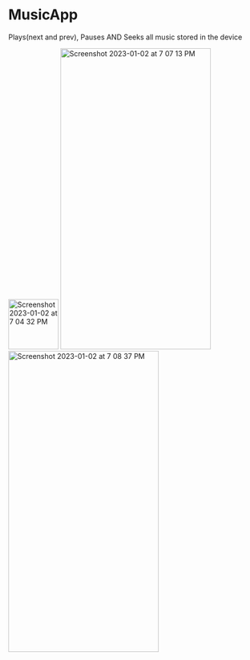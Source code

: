 # MusicApp
Plays(next and prev), Pauses AND Seeks all music stored in the device

<img width="100" alt="Screenshot 2023-01-02 at 7 04 32 PM" src="https://user-images.githubusercontent.com/92915999/210239085-591e3fba-d2cd-436c-ae64-d1934bc51a5d.png"> <img width="300" 
     height="600" alt="Screenshot 2023-01-02 at 7 07 13 PM" src="https://user-images.githubusercontent.com/92915999/210239091-6822a7fb-c834-43d4-a8e5-957049d590be.png"> <img width="300" 
     height="600" alt="Screenshot 2023-01-02 at 7 08 37 PM" src="https://user-images.githubusercontent.com/92915999/210239101-85b9bf6b-f2a9-4e52-80e2-3990c5f8844d.png">
